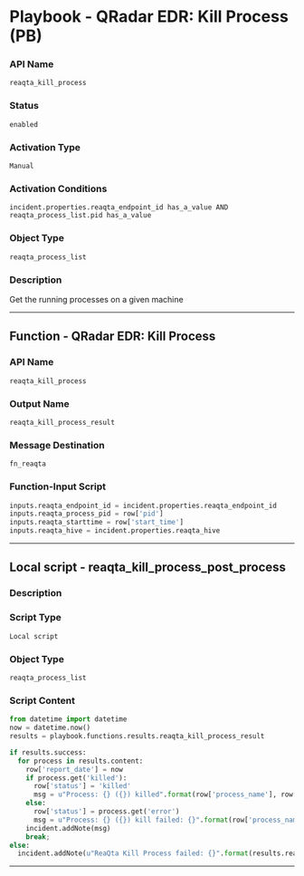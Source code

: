 <!--
    DO NOT MANUALLY EDIT THIS FILE
    THIS FILE IS AUTOMATICALLY GENERATED WITH resilient-sdk codegen
    Generated with resilient-sdk v50.0.108
-->

# Playbook - QRadar EDR: Kill Process (PB)

### API Name
`reaqta_kill_process`

### Status
`enabled`

### Activation Type
`Manual`

### Activation Conditions
`incident.properties.reaqta_endpoint_id has_a_value AND reaqta_process_list.pid has_a_value`

### Object Type
`reaqta_process_list`

### Description
Get the running processes on a given machine


---
## Function - QRadar EDR: Kill Process

### API Name
`reaqta_kill_process`

### Output Name
`reaqta_kill_process_result`

### Message Destination
`fn_reaqta`

### Function-Input Script
```python
inputs.reaqta_endpoint_id = incident.properties.reaqta_endpoint_id
inputs.reaqta_process_pid = row['pid']
inputs.reaqta_starttime = row['start_time']
inputs.reaqta_hive = incident.properties.reaqta_hive
```

---

## Local script - reaqta_kill_process_post_process

### Description


### Script Type
`Local script`

### Object Type
`reaqta_process_list`

### Script Content
```python
from datetime import datetime
now = datetime.now()
results = playbook.functions.results.reaqta_kill_process_result

if results.success:
  for process in results.content:
    row['report_date'] = now
    if process.get('killed'):
      row['status'] = 'killed'
      msg = u"Process: {} ({}) killed".format(row['process_name'], row['pid'])
    else:
      row['status'] = process.get('error')
      msg = u"Process: {} ({}) kill failed: {}".format(row['process_name'], row['pid'], process.get('error'))
    incident.addNote(msg)
    break;
else:
  incident.addNote(u"ReaQta Kill Process failed: {}".format(results.reason))
```

---


